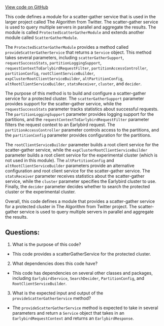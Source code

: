 [View code on GitHub](https://github.com/misbahsy/the-algorithm/src/java/com/twitter/search/earlybird_root/ProtectedScatterGatherModule.java)

This code defines a module for a scatter-gather service that is used in the larger project called The Algorithm from Twitter. The scatter-gather service is used to query multiple servers in parallel and aggregate the results. The module is called `ProtectedScatterGatherModule` and extends another module called `ScatterGatherModule`. 

The `ProtectedScatterGatherModule` provides a method called `provideScatterGatherService` that returns a `Service` object. This method takes several parameters, including `scatterGatherSupport`, `requestSuccessStats`, `partitionLoggingSupport`, `requestContextToEarlybirdRequestFilter`, `partitionAccessController`, `partitionConfig`, `rootClientServiceBuilder`, `expClusterRootClientServiceBuilder`, `altPartitionConfig`, `altRootClientServiceBuilder`, `statsReceiver`, `cluster`, and `decider`. 

The purpose of this method is to build and configure a scatter-gather service for a protected cluster. The `scatterGatherSupport` parameter provides support for the scatter-gather service, while the `requestSuccessStats` parameter tracks statistics about successful requests. The `partitionLoggingSupport` parameter provides logging support for the partitions, and the `requestContextToEarlybirdRequestFilter` parameter filters the request context to an Earlybird request. The `partitionAccessController` parameter controls access to the partitions, and the `partitionConfig` parameter provides configuration for the partitions. 

The `rootClientServiceBuilder` parameter builds a root client service for the scatter-gather service, while the `expClusterRootClientServiceBuilder` parameter builds a root client service for the experimental cluster (which is not used in this module). The `altPartitionConfig` and `altRootClientServiceBuilder` parameters provide an alternative configuration and root client service for the scatter-gather service. The `statsReceiver` parameter receives statistics about the scatter-gather service, while the `cluster` parameter specifies the Earlybird cluster to use. Finally, the `decider` parameter decides whether to search the protected cluster or the experimental cluster.

Overall, this code defines a module that provides a scatter-gather service for a protected cluster in The Algorithm from Twitter project. The scatter-gather service is used to query multiple servers in parallel and aggregate the results.
## Questions: 
 1. What is the purpose of this code?
- This code provides a scatterGatherService for the protected cluster.

2. What dependencies does this code have?
- This code has dependencies on several other classes and packages, including `EarlybirdService`, `SearchDecider`, `PartitionConfig`, and `RootClientServiceBuilder`.

3. What is the expected input and output of the `provideScatterGatherService` method?
- The `provideScatterGatherService` method is expected to take in several parameters and return a `Service` object that takes in an `EarlybirdRequestContext` and returns an `EarlybirdResponse`.